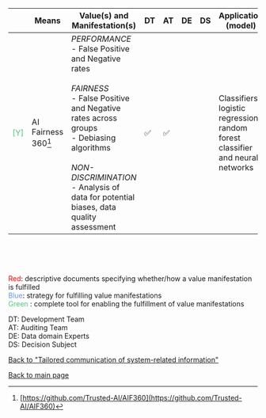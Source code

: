 |       | Means  | Value(s) and Manifestation(s)| DT|AT | DE | DS | Application (model) | Approach | Visual elements | Additional details
| ----------- |  --------------------------- | ---------------  |------------------------------|-------------| ----------------------|----------------------|----------------------------|--------------------|------------------------|--------------------------------- |
<span style="color:#50C878">[Y]</span> | AI Fairness 360[^23] | *PERFORMANCE* <br> - False Positive and Negative rates<br><br>*FAIRNESS* <br>  - False Positive and Negative rates across groups<br> - Debiasing algorithms <br><br> *NON-DISCRIMINATION*<br> - Analysis of data for potential biases, data quality assessment  | ✅| ✅| | | Classifiers: logistic regression, random forest classifier and neural networks| | - Bar charts<br> - Confidence bars | 


<br>
<br>
<br>

<span style="color:red">Red</span>: descriptive documents specifying whether/how a value manifestation is fulfilled<br>
<span style="color:#6495ED">Blue</span>: strategy for fulfilling value manifestations<br>
<span style="color:#50C878">Green</span> : complete tool for enabling the fulfillment of value manifestations <br>

DT: Development Team <br>
AT: Auditing Team <br>
DE: Data domain Experts <br>
DS: Decision Subject<br>

[^23]: [https://github.com/Trusted-AI/AIF360](https://github.com/Trusted-AI/AIF360)

[Back to "Tailored communication of system-related information"](../Table3A.md)

[Back to main page](../index.md)